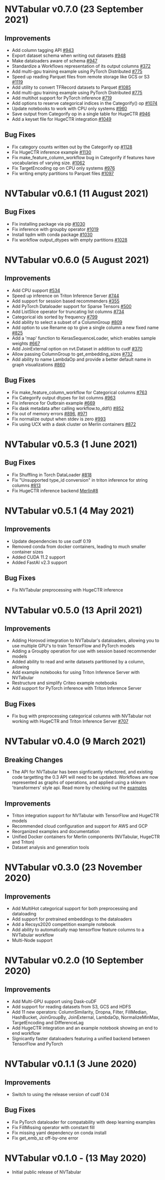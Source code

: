 
# NVTabular v0.7.0 (23 September 2021)

## Improvements

* Add column tagging API [#943](https://github.com/NVIDIA/NVTabular/issues/943)
* Export dataset schema when writing out datasets [#948](https://github.com/NVIDIA/NVTabular/issues/948)
* Make dataloaders aware of schema [#947](https://github.com/NVIDIA/NVTabular/issues/947)
* Standardize a Workflows representation of its output columns [#372](https://github.com/NVIDIA/NVTabular/issues/372)
* Add multi-gpu training example using PyTorch Distributed [#775](https://github.com/NVIDIA/NVTabular/issues/775)
* Speed up reading Parquet files from remote storage like GCS or S3 [#1119](https://github.com/NVIDIA/NVTabular/pull/1119)
* Add utility to convert TFRecord datasets to Parquet [#1085](https://github.com/NVIDIA/NVTabular/pull/1085)
* Add multi-gpu training example using PyTorch Distributed [#775](https://github.com/NVIDIA/NVTabular/issues/775)
* Add multihot support for PyTorch inference [#719](https://github.com/NVIDIA/NVTabular/issues/719)
* Add options to reserve categorical indices in the Categorify() op [#1074](https://github.com/NVIDIA/NVTabular/issues/1074)
* Update notebooks to work with CPU only systems [#960](https://github.com/NVIDIA/NVTabular/issues/960)
* Save output from Categorify op in a single table for HugeCTR [#946](https://github.com/NVIDIA/NVTabular/issues/946)
* Add a keyset file for HugeCTR integration [#1049](https://github.com/NVIDIA/NVTabular/issues/1049)

## Bug Fixes

* Fix category counts written out by the Categorify op [#1128](https://github.com/NVIDIA/NVTabular/issues/1128)
* Fix HugeCTR inference example [#1130](https://github.com/NVIDIA/NVTabular/pull/1130)
* Fix make_feature_column_workflow bug in Categorify if features have vocabularies of varying size. [#1062](https://github.com/NVIDIA/NVTabular/issues/1062)
* Fix TargetEncoding op on CPU only systems [#976](https://github.com/NVIDIA/NVTabular/issues/976)
* Fix writing empty partitions to Parquet files [#1097](https://github.com/NVIDIA/NVTabular/issues/1097)

# NVTabular v0.6.1 (11 August 2021)

## Bug Fixes

* Fix installing package via pip [#1030](https://github.com/NVIDIA/NVTabular/pull/1030)
* Fix inference with groupby operator [#1019](https://github.com/NVIDIA/NVTabular/issues/1019)
* Install tqdm with conda package [#1030](https://github.com/NVIDIA/NVTabular/pull/1030)
* Fix workflow output_dtypes with empty partitions [#1028](https://github.com/NVIDIA/NVTabular/pull/1028)

# NVTabular v0.6.0 (5 August 2021)

## Improvements
* Add CPU support [#534](https://github.com/NVIDIA/NVTabular/issues/534)
* Speed up inference on Triton Inference Server [#744](https://github.com/NVIDIA/NVTabular/issues/744)
* Add support for session based recommenders [#355](https://github.com/NVIDIA/NVTabular/issues/355)
* Add PyTorch Dataloader support for Sparse Tensors [#500](https://github.com/NVIDIA/NVTabular/issues/500)
* Add ListSlice operator for truncating list columns [#734](https://github.com/NVIDIA/NVTabular/issues/734)
* Categorical ids sorted by frequency [#799](https://github.com/NVIDIA/NVTabular/issues/799)
* Add ability to select a subset of a ColumnGroup [#809](https://github.com/NVIDIA/NVTabular/issues/809)
* Add option to use Rename op to give a single column a new fixed name [#825](https://github.com/NVIDIA/NVTabular/issues/824)
* Add a 'map' function to KerasSequenceLoader, which enables sample weights [#667](https://github.com/NVIDIA/NVTabular/issues/667)
* Add JoinExternal option on nvt.Dataset in addition to cudf [#370](https://github.com/NVIDIA/NVTabular/issues/370)
* Allow passing ColumnGroup to get_embedding_sizes [#732](https://github.com/NVIDIA/NVTabular/issues/732)
* Add ability to name LambdaOp and provide a better default name in graph visualizations [#860](https://github.com/NVIDIA/NVTabular/issues/860)

## Bug Fixes

* Fix make_feature_column_workflow for Categorical columns [#763](https://github.com/NVIDIA/NVTabular/issues/763)
* Fix Categorify output dtypes for list columns [#963](https://github.com/NVIDIA/NVTabular/issues/963)
* Fix inference for Outbrain example [#669](https://github.com/NVIDIA/NVTabular/issues/669)
* Fix dask metadata after calling workflow.to_ddf() [#852](https://github.com/NVIDIA/NVTabular/issues/734)
* Fix out of memory errors [#896](https://github.com/NVIDIA/NVTabular/issues/896), [#971](https://github.com/NVIDIA/NVTabular/pull/971)
* Fix normalize output when stdev is zero [#993](https://github.com/NVIDIA/NVTabular/pull/993)
* Fix using UCX with a dask cluster on Merlin containers [#872](https://github.com/NVIDIA/NVTabular/pull/872)

# NVTabular v0.5.3 (1 June 2021)

## Bug Fixes
* Fix Shuffling in Torch DataLoader [#818](https://github.com/NVIDIA/NVTabular/pull/818)
* Fix "Unsupported type_id conversion" in triton inference for string columns [#813](https://github.com/NVIDIA/NVTabular/issues/813)
* Fix HugeCTR inference backend [Merlin#8](https://github.com/NVIDIA-Merlin/Merlin/pull/8)

# NVTabular v0.5.1 (4 May 2021)

## Improvements

* Update dependencies to use cudf 0.19
* Removed conda from docker containers, leading to much smaller container sizes
* Added CUDA 11.2 support
* Added FastAI v2.3 support

## Bug Fixes

* Fix NVTabular preprocessing with HugeCTR inference

# NVTabular v0.5.0 (13 April 2021)

## Improvements

* Adding Horovod integration to NVTabular's dataloaders, allowing you to use multiple GPU's to train TensorFlow and PyTorch models
* Adding a Groupby operation for use with session based recommender models
* Added ability to read and write datasets partitioned by a column, allowing 
* Add example notebooks for using Triton Inference Server with NVTabular
* Restructure and simplify Criteo example notebooks
* Add support for PyTorch inference with Triton Inference Server

## Bug Fixes

* Fix bug with preprocessing categorical columns with NVTabular not working with HugeCTR and Triton Inference Server [#707](https://github.com/NVIDIA/NVTabular/issues/707)

# NVTabular v0.4.0 (9 March 2021)

## Breaking Changes

* The API for NVTabular has been signficantly refactored, and existing code targetting the 0.3 API will need to be updated.
Workflows are now represented as graphs of operations, and applied using a sklearn 'transformers' style api. Read more by
checking out the [examples](https://nvidia.github.io/NVTabular/v0.4.0/examples/index.html)

## Improvements

* Triton integration support for NVTabular with TensorFlow and HugeCTR models
* Recommended cloud configuration and support for AWS and GCP
* Reorganized examples and documentation
* Unified Docker containers for Merlin components (NVTabular, HugeCTR and Triton)
* Dataset analysis and generation tools

# NVTabular v0.3.0 (23 November 2020)

## Improvements

* Add MultiHot categorical support for both preprocessing and dataloading
* Add support for pretrained embeddings to the dataloaders
* Add a Recsys2020 competition example notebook
* Add ability to automatically map tensorflow feature columns to a NVTabular workflow
* Multi-Node support

# NVTabular v0.2.0 (10 September 2020)

## Improvements

* Add Multi-GPU support using Dask-cuDF
* Add support for reading datasets from S3, GCS and HDFS
* Add 11 new operators: ColumnSimilarity, Dropna, Filter, FillMedian, HashBucket, JoinGroupBy, JoinExternal, LambdaOp, NormalizeMinMax, TargetEncoding and DifferenceLag
* Add HugeCTR integration and an example notebook showing an end to end workflow
* Signicantly faster dataloaders featuring a unified backend between TensorFlow and PyTorch

# NVTabular v0.1.1 (3 June 2020)

## Improvements

* Switch to using the release version of cudf 0.14

## Bug Fixes

* Fix PyTorch dataloader for compatability with deep learning examples
* Fix FillMissing operator with constant fill
* Fix missing yaml dependency on conda install
* Fix get_emb_sz off-by-one error

# NVTabular v0.1.0 - (13 May 2020)

* Initial public release of NVTabular
